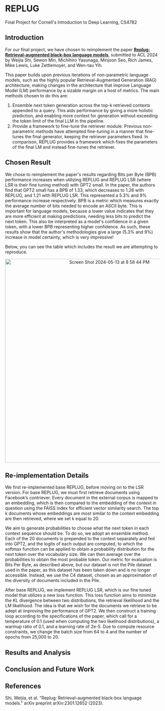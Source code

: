 # REPLUG
Final Project for Cornell's Introduction to Deep Learning, CS4782

## Introduction

For our final project, we have chosen to reimplement the paper [**Replug: Retrieval-augmented black-box language models**](https://arxiv.org/abs/2301.12652), submitted to ACL 2024 by Weijia Shi, Sewon Min, Michihiro Yasunaga, Minjoon Seo, Rich James, Mike Lewis, Luke Zettlemoyer, and Wen-tau Yih.

This paper builds upon previous iterations of non-parametric language models, such as the highly popular Retrieval-Augmented Generation (RAG) architecture, making changes in the architecture that improve Language Model (LM) performance by a sizable margin on a host of metrics. The main methods chosen to do this are:

1. Ensemble next token generation across the top-k retrieved contexts appended to a query. This aids performance by giving a more holistic prediction, and enabling more context for generation without exceeding the token limit of the final LLM in the pipeline.
2. Provide a framework to fine-tune the retriever module. Previous non-parametric methods have attempted fine-tuning in a manner that fine-tunes the final generator, keeping the retriever parameters fixed. In comparison, REPLUG provides a framework which fixes the parameters of the final LM and instead fine-tunes the retriever.

## Chosen Result

We chose to reimplement the paper's results regarding Bits per Byte (BPB) performance increases when utilizing REPLUG and REPLUG LSR (where LSR is their fine tuning method) with GPT2 small. In the paper, the authors find that GPT2 small has a BPB of 1.33, which decreases to 1.26 with REPLUG, and 1.21 with REPLUG LSR. This represented a 5.3% and 9% performance increase respectively. BPB is a metric which measures exactly the average number of bits needed to encode an ASCII byte. This is important for language models, because a lower value indicates that they are more efficient at making predictions, needing less bits to predict the next token. This also be interpreted as a model's confidence in a given token, with a lower BPB representing higher confidence. As such, these results show that the author's methodologies give a large (5.3% and 9%) increase in model certainty, which is very impressive! 

Below, you can see the table which includes the result we are attempting to reproduce.

<p align="center">
  <img width="663" alt="Screen Shot 2024-05-13 at 8 58 44 PM" src="https://github.com/SashaBoguraev/REPLUG/assets/52136865/ce661231-8270-44fe-8117-0b40289d73e4">
<p>
  
## Re-implementation Details
We first re-implemented base REPLUG, before moving on to the LSR version. For base REPLUG, we must first retrieve documents using Facebook’s contriever. Every document in the external corpus is mapped to an embedding, which is then compared to the embedding of the context in question using the FAISS index for efficient vector similarity search. The top k documents whose embeddings are most similar to the context embedding are then retrieved, where we set k equal to 20.  

We aim to generate probabilities to choose what the next token in each context sequence should be. To do so, we adopt an ensemble method. Each of the 20 documents is prepended to the context separately and fed into GPT2, and the logits of each output are computed, to which the softmax function can be applied to obtain a probability distribution for the next token over the vocabulary size. We can then average over the probabilities to obtain the most probable token. Our metric for evaluation is Bits Per Byte, as described above, but our dataset is not the Pile dataset used in the paper, as this dataset has been taken down and is no longer accessible. Instead, we use the C4 dataset, chosen as an approximation of the diversity of documents included in the Pile. 

After base REPLUG, we implement REPLUG LSR, which is our fine tuned model that utilizes a new loss function. This loss function aims to minimize the KL divergence between two distributions, the retrieval likelihood and the LM likelihood. The idea is that we wish for the documents we retrieve to be adept at improving the performance of GPT2. We then construct a training loop according to the specifications of the paper, which call for a temperature of 0.1 (used when computing the two likelihood distributions), a warmup ratio of 0.1, and a learning rate of 2e-5. Due to compute resource constraints, we change the batch size from 64 to 4 and the number of epochs from 25,000 to 20. 

## Results and Analysis

## Conclusion and Future Work

## References

Shi, Weijia, et al. "Replug: Retrieval-augmented black-box language models." arXiv preprint arXiv:2301.12652 (2023).
